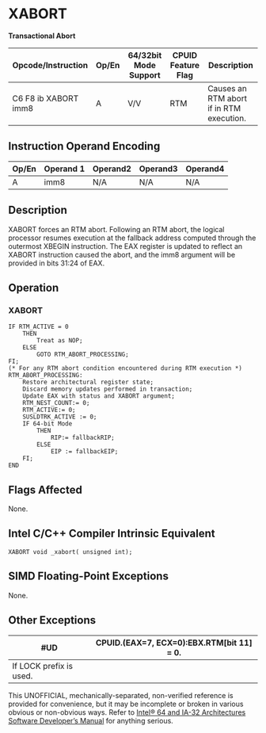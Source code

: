 # XABORT

**Transactional Abort**

| Opcode/Instruction   | Op/En | 64/32bit Mode Support | CPUID Feature Flag | Description                              |
| -------------------- | ----- | --------------------- | ------------------ | ---------------------------------------- |
| C6 F8 ib XABORT imm8 | A     | V/V                   | RTM                | Causes an RTM abort if in RTM execution. |

## Instruction Operand Encoding

| Op/En | Operand 1 | Operand2 | Operand3 | Operand4 |
| ----- | --------- | -------- | -------- | -------- |
| A     | imm8      | N/A      | N/A      | N/A      |

## Description

XABORT forces an RTM abort. Following an RTM abort, the logical processor resumes execution at the fallback address computed through the outermost XBEGIN instruction. The EAX register is updated to reflect an XABORT instruction caused the abort, and the imm8 argument will be provided in bits 31:24 of EAX.

## Operation

### XABORT

```
IF RTM_ACTIVE = 0
    THEN
        Treat as NOP;
    ELSE
        GOTO RTM_ABORT_PROCESSING;
FI;
(* For any RTM abort condition encountered during RTM execution *)
RTM_ABORT_PROCESSING:
    Restore architectural register state;
    Discard memory updates performed in transaction;
    Update EAX with status and XABORT argument;
    RTM_NEST_COUNT:= 0;
    RTM_ACTIVE:= 0;
    SUSLDTRK_ACTIVE := 0;
    IF 64-bit Mode
        THEN
            RIP:= fallbackRIP;
        ELSE
            EIP := fallbackEIP;
    FI;
END

```

## Flags Affected

None.

## Intel C/C++ Compiler Intrinsic Equivalent

```
XABORT void _xabort( unsigned int);

```

## SIMD Floating-Point Exceptions

None.

## Other Exceptions

| #​​​UD                  | CPUID.(EAX=7, ECX=0):EBX.RTM[bit 11] = 0. |
| ----------------------- | ----------------------------------------- |
| If LOCK prefix is used. |

This UNOFFICIAL, mechanically-separated, non-verified reference is provided for convenience, but it may be
incomplete or broken in various obvious or non-obvious
ways. Refer to [Intel® 64 and IA-32 Architectures Software Developer’s Manual](https://software.intel.com/en-us/download/intel-64-and-ia-32-architectures-sdm-combined-volumes-1-2a-2b-2c-2d-3a-3b-3c-3d-and-4) for anything serious.
